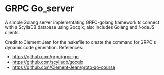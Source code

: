 # GRPC Go_server

A simple Golang server implementating GRPC-golang framework to connect with a ScyllaDB database using Gocqlx; also includes Golang and NodeJS clients.

Credit to Clement Jean for the makefile to create the command for GRPC's dynamic code generation.
References: 
- https://github.com/grpc/grpc-go
- https://github.com/scylladb/gocqlx
- https://github.com/Clement-Jean/proto-go-course

